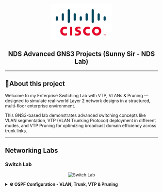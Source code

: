 <p align="center">
    <img src="./cisco-logo.png" alt="Logo" width="200">
</p>

<h2 align="center"> NDS Advanced GNS3 Projects (Sunny Sir - NDS Lab)</h2>

---

## 📝About this project

Welcome to my Enterprise Switching Lab with VTP, VLANs & Pruning — designed to simulate real-world Layer 2 network designs in a structured, multi-floor enterprise environment.

This GNS3-based lab demonstrates advanced switching concepts like VLAN segmentation, VTP (VLAN Trunking Protocol) deployment in different modes, and VTP Pruning for optimizing broadcast domain efficiency across trunk links.


---
## Networking Labs

### Switch Lab

<p align="center">
    <img src="./Switch.png" alt="Switch Lab">
</p>

<details>
<summary><strong>⚙️ OSPF Configuration - VLAN, Trunk, VTP & Pruning</strong></summary>

<br>

## 🧩 Network Topology:
- **4 Routers** (R1 to R7)
- OSPF divided into **3 areas**:
  - **Area 2:** R1 ↔ R2 ↔ R3
  - **Area 1 (Transit Area):** R3 ↔ R4 ↔ R5
  - **Area 0:** R5 ↔ R6 ↔ R7
- ABRs: **R3** and **R5**

---

## 🌐 Network Plan Summary:

| Switch         | VTP Mode    | VLANs Needed                                               | Trunk Links                                        |
| -------------- | ----------- | ---------------------------------------------------------- | -------------------------------------------------- |
| **SW-1ST-FLR** | **Server**  | 10 (IT), 20 (HR), 30 (Finance), 40 (Sales), 50 (Marketing) | e0 to SW-2ND-FLR <br> e1 to PCs <br> e2 to PCs     |
| **SW-2ND-FLR** | Transparent | Local VLAN 40 (Sales)                                      | e0 trunk to SW-1ST-FLR <br> e2 trunk to SW-3RD-FLR |
| **SW-3RD-FLR** | Transparent | Local VLAN 50 (Marketing)                                  | e0 trunk to SW-2ND-FLR <br> e2 trunk to SW-4TH-FLR |
| **SW-4TH-FLR** | Client      | Learns VLANs from Server                                   | e0 trunk to SW-3RD-FLR <br> e1/e2 access to PCs    |


---

## 🛠️ Step-by-Step Configuration

### 🔌 1. Physical Setup in GNS3
- 🧱 Devices Required:
- Drag and drop:
  4 Cisco Switches (L2 Switch or IOU L2 images or GNS3 Layer 2 Switch)

SW-1ST-FLR (VTP Server)

SW-2ND-FLR (Transparent)

SW-3RD-FLR (Transparent)

SW-4TH-FLR (VTP Client)

6 End Devices (VPCS or Virtual PCs)

IT-PC1, HR-PC1, SALES-PC1, MARK-PC1, IT-PC2, FINANCE-PC1
---

### 🔧 SW-1ST-FLR (VTP Server) Configuration

```bash
Switch(config)# vtp domain NG
Switch(config)# vtp mode server
Switch(config)# vtp password NG123

! Create VLANs
Switch(config)# vlan 10
Switch(config-vlan)# name IT
Switch(config)# vlan 20
Switch(config-vlan)# name HR
Switch(config)# vlan 30
Switch(config-vlan)# name Finance
Switch(config)# vlan 40
Switch(config-vlan)# name Sales
Switch(config)# vlan 50
Switch(config-vlan)# name Marketing

! Trunk configuration
Switch(config)# interface e0
Switch(config-if)# switchport mode trunk
Switch(config-if)# interface e2
Switch(config-if)# switchport mode access
Switch(config-if)# switchport access vlan 20
Switch(config-if)# interface e1
Switch(config-if)# switchport mode access
Switch(config-if)# switchport access vlan 10

```
### 🔧 SW-2ND-FLR (VTP Transparent) Configuration
```bash
Switch(config)# vtp domain NG
Switch(config)# vtp mode transparent
Switch(config)# vtp password NG123

! Locally create VLAN 40
Switch(config)# vlan 40
Switch(config-vlan)# name Sales

! Trunk configuration
Switch(config)# interface e0
Switch(config-if)# switchport mode trunk
Switch(config-if)# interface e2
Switch(config-if)# switchport mode trunk
Switch(config-if)# interface e1
Switch(config-if)# switchport mode access
Switch(config-if)# switchport access vlan 40

```
### 🔧 SW-3RD-FLR (VTP Transparent) Configuration
```bash
Switch(config)# vtp domain NG
Switch(config)# vtp mode transparent
Switch(config)# vtp password NG123

! Locally create VLAN 50
Switch(config)# vlan 50
Switch(config-vlan)# name Marketing

! Trunk configuration
Switch(config)# interface e0
Switch(config-if)# switchport mode trunk
Switch(config-if)# interface e2
Switch(config-if)# switchport mode trunk
Switch(config-if)# interface e1
Switch(config-if)# switchport mode access
Switch(config-if)# switchport access vlan 50

```
### 🔧 SW-4TH-FLR (VTP Client) Configuration
```bash
Switch(config)# vtp domain MyCompany
Switch(config)# vtp mode client
Switch(config)# vtp password MyVTPpass

! Trunk configuration
Switch(config)# interface e0
Switch(config-if)# switchport mode trunk
Switch(config-if)# interface e1
Switch(config-if)# switchport mode access
Switch(config-if)# switchport access vlan 10
Switch(config-if)# interface e2
Switch(config-if)# switchport mode access
Switch(config-if)# switchport access vlan 30

```


### 🔧 VTP Pruning Configuration Configuration 
```bash
SW-1ST-FLR(config)# vtp pruning

```
SW-2ND-FLR (Sales, VLAN 40) → doesn’t need traffic for VLAN 10, 20, 30, 50

SW-3RD-FLR (Marketing, VLAN 50) → doesn’t need traffic for VLAN 10, 20, 30, 40

By pruning, these switches won’t get traffic for VLANs they don’t use.

## ✅ FINAL TESTING:

### Verify VTP & VLANs:

show vtp status → Check mode, domain, revision

show vlan brief → Check VLANs on all switches

show interfaces trunk → Verify trunk ports

SW-1ST-FLR# show vtp status

